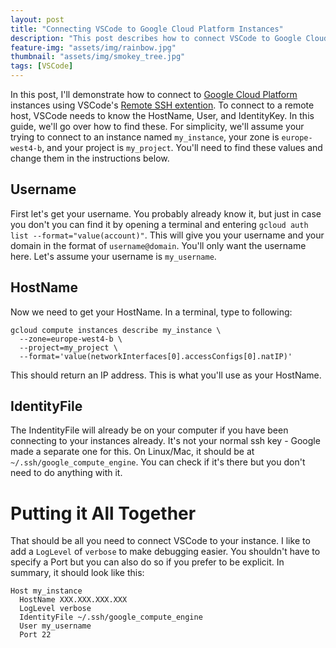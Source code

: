 ```yaml
---
layout: post
title: "Connecting VSCode to Google Cloud Platform Instances"
description: "This post describes how to connect VSCode to Google Cloud Platform instances"
feature-img: "assets/img/rainbow.jpg"
thumbnail: "assets/img/smokey_tree.jpg"
tags: [VSCode]
---
```



In this post, I'll demonstrate how to connect to [Google Cloud Platform](https://cloud.google.com/) instances using VSCode's [Remote SSH extention](https://marketplace.visualstudio.com/items?itemName=ms-vscode-remote.remote-ssh). To connect to a remote host, VSCode needs to know the HostName, User, and IdentityKey. In this guide, we'll go over how to find these. For simplicity, we'll assume your trying to connect to an instance named `my_instance`, your zone is `europe-west4-b`, and your project is `my_project`. You'll need to find these values and change them in the instructions below.

## Username

First let's get your username. You probably already know it, but just in case you don't you can find it by opening a terminal and entering `gcloud auth list --format="value(account)"`. This will give you your username and your domain in the format of `username@domain`. You'll only want the username here. Let's assume your username is `my_username`.

## HostName

Now we need to get your HostName. In a terminal, type to following: 
```
gcloud compute instances describe my_instance \
  --zone=europe-west4-b \
  --project=my_project \
  --format='value(networkInterfaces[0].accessConfigs[0].natIP)'
```

This should return an IP address. This is what you'll use as your HostName.

## IdentityFile

The IndentityFile will already be on your computer if you have been connecting to your instances already. It's not your normal ssh key - Google made a separate one for this. On Linux/Mac, it should be at `~/.ssh/google_compute_engine`. You can check if it's there but you don't need to do anything with it.

# Putting it All Together

That should be all you need to connect VSCode to your instance. I like to add a `LogLevel` of `verbose` to make debugging easier. You shouldn't have to specify a Port but you can also do so if you prefer to be explicit. In summary, it should look like this:

```
Host my_instance
  HostName XXX.XXX.XXX.XXX
  LogLevel verbose
  IdentityFile ~/.ssh/google_compute_engine
  User my_username
  Port 22
```